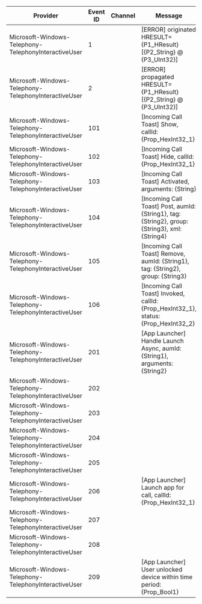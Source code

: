 Provider                                              |  Event ID  |  Channel  |  Message
------------------------------------------------------|------------|-----------|------------------------------------------------------------------------------------------------
Microsoft-Windows-Telephony-TelephonyInteractiveUser  |  1         |           |  [ERROR] originated HRESULT={P1_HResult} [{P2_String} @ {P3_UInt32}]
Microsoft-Windows-Telephony-TelephonyInteractiveUser  |  2         |           |  [ERROR] propagated HRESULT={P1_HResult} [{P2_String} @ {P3_UInt32}]
Microsoft-Windows-Telephony-TelephonyInteractiveUser  |  101       |           |  [Incoming Call Toast] Show, callId: {Prop_HexInt32_1}
Microsoft-Windows-Telephony-TelephonyInteractiveUser  |  102       |           |  [Incoming Call Toast] Hide, callId: {Prop_HexInt32_1}
Microsoft-Windows-Telephony-TelephonyInteractiveUser  |  103       |           |  [Incoming Call Toast] Activated, arguments: {String}
Microsoft-Windows-Telephony-TelephonyInteractiveUser  |  104       |           |  [Incoming Call Toast] Post, aumId: {String1}, tag: {String2}, group: {String3}, xml: {String4}
Microsoft-Windows-Telephony-TelephonyInteractiveUser  |  105       |           |  [Incoming Call Toast] Remove, aumId: {String1}, tag: {String2}, group: {String3}
Microsoft-Windows-Telephony-TelephonyInteractiveUser  |  106       |           |  [Incoming Call Toast] Invoked, callId: {Prop_HexInt32_1}, status: {Prop_HexInt32_2}
Microsoft-Windows-Telephony-TelephonyInteractiveUser  |  201       |           |  [App Launcher] Handle Launch Async, aumId: {String1}, arguments: {String2}
Microsoft-Windows-Telephony-TelephonyInteractiveUser  |  202       |           |
Microsoft-Windows-Telephony-TelephonyInteractiveUser  |  203       |           |
Microsoft-Windows-Telephony-TelephonyInteractiveUser  |  204       |           |
Microsoft-Windows-Telephony-TelephonyInteractiveUser  |  205       |           |
Microsoft-Windows-Telephony-TelephonyInteractiveUser  |  206       |           |  [App Launcher] Launch app for call, callId: {Prop_HexInt32_1}
Microsoft-Windows-Telephony-TelephonyInteractiveUser  |  207       |           |
Microsoft-Windows-Telephony-TelephonyInteractiveUser  |  208       |           |
Microsoft-Windows-Telephony-TelephonyInteractiveUser  |  209       |           |  [App Launcher] User unlocked device within time period: {Prop_Bool1}